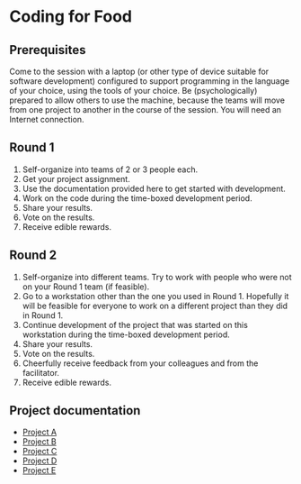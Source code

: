 # Coding for Food

## Prerequisites

Come to the session with a laptop (or other type of device suitable for software development) configured to support programming in the language of your choice, using the tools of your choice. Be (psychologically) prepared to allow others to use the machine, because the teams will move from one project to another in the course of the session. You will need an Internet connection.

## Round 1

1. Self-organize into teams of 2 or 3 people each.
2. Get your project assignment.
3. Use the documentation provided here to get started with development.
4. Work on the code during the time-boxed development period.
5. Share your results.
6. Vote on the results.
7. Receive edible rewards.

## Round 2

1. Self-organize into different teams. Try to work with people who were not on your Round 1 team (if feasible).
2. Go to a workstation other than the one you used in Round 1. Hopefully it will be feasible for everyone to work on a different project than they did in Round 1.
3. Continue development of the project that was started on this workstation during the time-boxed development period.
4. Share your results.
5. Vote on the results.
5. Cheerfully receive feedback from your colleagues and from the facilitator.
6. Receive edible rewards.

## Project documentation

* [Project A](docs/regexparser.md)
* [Project B](docs/weightedpath.md)
* [Project C](docs/trigrams.md)
* [Project D](docs/anagrams.md)
* [Project E](docs/datamunging.md)
